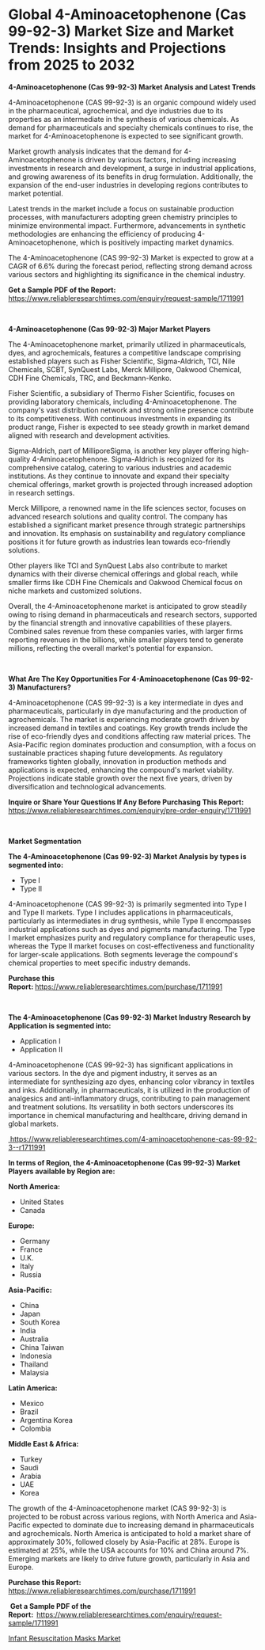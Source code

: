 <p><h1>Global 4-Aminoacetophenone (Cas 99-92-3) Market Size and Market Trends: Insights and Projections from 2025 to 2032</h1></p><p><strong>4-Aminoacetophenone (Cas 99-92-3) Market Analysis and Latest Trends</strong></p>
<p><p>4-Aminoacetophenone (CAS 99-92-3) is an organic compound widely used in the pharmaceutical, agrochemical, and dye industries due to its properties as an intermediate in the synthesis of various chemicals. As demand for pharmaceuticals and specialty chemicals continues to rise, the market for 4-Aminoacetophenone is expected to see significant growth.</p><p>Market growth analysis indicates that the demand for 4-Aminoacetophenone is driven by various factors, including increasing investments in research and development, a surge in industrial applications, and growing awareness of its benefits in drug formulation. Additionally, the expansion of the end-user industries in developing regions contributes to market potential.</p><p>Latest trends in the market include a focus on sustainable production processes, with manufacturers adopting green chemistry principles to minimize environmental impact. Furthermore, advancements in synthetic methodologies are enhancing the efficiency of producing 4-Aminoacetophenone, which is positively impacting market dynamics.</p><p>The 4-Aminoacetophenone (CAS 99-92-3) Market is expected to grow at a CAGR of 6.6% during the forecast period, reflecting strong demand across various sectors and highlighting its significance in the chemical industry.</p></p>
<p><strong>Get a Sample PDF of the Report:&nbsp;</strong> <a href="https://www.reliableresearchtimes.com/enquiry/request-sample/1711991?utm_campaign=3059&utm_medium=2&utm_source=Github&utm_content=ia&utm_term=27032025&utm_id=4-aminoacetophenone-cas-99-92-3">https://www.reliableresearchtimes.com/enquiry/request-sample/1711991</a></p>
<p>&nbsp;</p>
<p><strong>4-Aminoacetophenone (Cas 99-92-3) Major Market Players</strong></p>
<p><p>The 4-Aminoacetophenone market, primarily utilized in pharmaceuticals, dyes, and agrochemicals, features a competitive landscape comprising established players such as Fisher Scientific, Sigma-Aldrich, TCI, Nile Chemicals, SCBT, SynQuest Labs, Merck Millipore, Oakwood Chemical, CDH Fine Chemicals, TRC, and Beckmann-Kenko.</p><p>Fisher Scientific, a subsidiary of Thermo Fisher Scientific, focuses on providing laboratory chemicals, including 4-Aminoacetophenone. The company's vast distribution network and strong online presence contribute to its competitiveness. With continuous investments in expanding its product range, Fisher is expected to see steady growth in market demand aligned with research and development activities.</p><p>Sigma-Aldrich, part of MilliporeSigma, is another key player offering high-quality 4-Aminoacetophenone. Sigma-Aldrich is recognized for its comprehensive catalog, catering to various industries and academic institutions. As they continue to innovate and expand their specialty chemical offerings, market growth is projected through increased adoption in research settings.</p><p>Merck Millipore, a renowned name in the life sciences sector, focuses on advanced research solutions and quality control. The company has established a significant market presence through strategic partnerships and innovation. Its emphasis on sustainability and regulatory compliance positions it for future growth as industries lean towards eco-friendly solutions.</p><p>Other players like TCI and SynQuest Labs also contribute to market dynamics with their diverse chemical offerings and global reach, while smaller firms like CDH Fine Chemicals and Oakwood Chemical focus on niche markets and customized solutions.</p><p>Overall, the 4-Aminoacetophenone market is anticipated to grow steadily owing to rising demand in pharmaceuticals and research sectors, supported by the financial strength and innovative capabilities of these players. Combined sales revenue from these companies varies, with larger firms reporting revenues in the billions, while smaller players tend to generate millions, reflecting the overall market's potential for expansion.</p></p>
<p>&nbsp;</p>
<p><strong>What Are The Key Opportunities For 4-Aminoacetophenone (Cas 99-92-3) Manufacturers?</strong></p>
<p><p>4-Aminoacetophenone (CAS 99-92-3) is a key intermediate in dyes and pharmaceuticals, particularly in dye manufacturing and the production of agrochemicals. The market is experiencing moderate growth driven by increased demand in textiles and coatings. Key growth trends include the rise of eco-friendly dyes and conditions affecting raw material prices. The Asia-Pacific region dominates production and consumption, with a focus on sustainable practices shaping future developments. As regulatory frameworks tighten globally, innovation in production methods and applications is expected, enhancing the compound's market viability. Projections indicate stable growth over the next five years, driven by diversification and technological advancements.</p></p>
<p><strong>Inquire or Share Your Questions If Any Before Purchasing This Report:</strong> <a href="https://www.reliableresearchtimes.com/enquiry/pre-order-enquiry/1711991?utm_campaign=3059&utm_medium=2&utm_source=Github&utm_content=ia&utm_term=27032025&utm_id=4-aminoacetophenone-cas-99-92-3">https://www.reliableresearchtimes.com/enquiry/pre-order-enquiry/1711991</a></p>
<p>&nbsp;</p>
<p><strong>Market Segmentation</strong></p>
<p><strong>The 4-Aminoacetophenone (Cas 99-92-3) Market Analysis by types is segmented into:</strong></p>
<p><ul><li>Type I</li><li>Type II</li></ul></p>
<p><p>4-Aminoacetophenone (CAS 99-92-3) is primarily segmented into Type I and Type II markets. Type I includes applications in pharmaceuticals, particularly as intermediates in drug synthesis, while Type II encompasses industrial applications such as dyes and pigments manufacturing. The Type I market emphasizes purity and regulatory compliance for therapeutic uses, whereas the Type II market focuses on cost-effectiveness and functionality for larger-scale applications. Both segments leverage the compound's chemical properties to meet specific industry demands.</p></p>
<p><strong>Purchase this Report:&nbsp;</strong><a href="https://www.reliableresearchtimes.com/purchase/1711991?utm_campaign=3059&utm_medium=2&utm_source=Github&utm_content=ia&utm_term=27032025&utm_id=4-aminoacetophenone-cas-99-92-3">https://www.reliableresearchtimes.com/purchase/1711991</a></p>
<p>&nbsp;</p>
<p><strong>The 4-Aminoacetophenone (Cas 99-92-3) Market Industry Research by Application is segmented into:</strong></p>
<p><ul><li>Application I</li><li>Application II</li></ul></p>
<p><p>4-Aminoacetophenone (CAS 99-92-3) has significant applications in various sectors. In the dye and pigment industry, it serves as an intermediate for synthesizing azo dyes, enhancing color vibrancy in textiles and inks. Additionally, in pharmaceuticals, it is utilized in the production of analgesics and anti-inflammatory drugs, contributing to pain management and treatment solutions. Its versatility in both sectors underscores its importance in chemical manufacturing and healthcare, driving demand in global markets.</p></p>
<p><a href="https://www.reliableresearchtimes.com/4-aminoacetophenone-cas-99-92-3--r1711991?utm_campaign=3059&utm_medium=2&utm_source=Github&utm_content=ia&utm_term=27032025&utm_id=4-aminoacetophenone-cas-99-92-3">&nbsp;https://www.reliableresearchtimes.com/4-aminoacetophenone-cas-99-92-3--r1711991</a></p>
<p><strong>In terms of Region, the 4-Aminoacetophenone (Cas 99-92-3) Market Players available by Region are:</strong></p>
<p>
    <p> <strong> North America: </strong>
        <ul>
            <li>United States</li>
            <li>Canada</li>
        </ul>
        </p> 
    <p> <strong> Europe: </strong>
        <ul>
            <li>Germany</li>
            <li>France</li>
            <li>U.K.</li>
            <li>Italy</li>
            <li>Russia</li>
        </ul>
        </p> 
    <p> <strong> Asia-Pacific: </strong>
        <ul>
            <li>China</li>
            <li>Japan</li>
            <li>South Korea</li>
            <li>India</li>
            <li>Australia</li>
            <li>China Taiwan</li>
            <li>Indonesia</li>
            <li>Thailand</li>
            <li>Malaysia</li>
        </ul>
        </p> 
    <p> <strong> Latin America: </strong>
        <ul>
            <li>Mexico</li>
            <li>Brazil</li>
            <li>Argentina Korea</li>
            <li>Colombia</li>
        </ul>
        </p> 
    <p> <strong> Middle East & Africa: </strong>
        <ul>
            <li>Turkey</li>
            <li>Saudi</li>
            <li>Arabia</li>
            <li>UAE</li>
            <li>Korea</li>
        </ul>
    </p>
    </p>
<p><p>The growth of the 4-Aminoacetophenone market (CAS 99-92-3) is projected to be robust across various regions, with North America and Asia-Pacific expected to dominate due to increasing demand in pharmaceuticals and agrochemicals. North America is anticipated to hold a market share of approximately 30%, followed closely by Asia-Pacific at 28%. Europe is estimated at 25%, while the USA accounts for 10% and China around 7%. Emerging markets are likely to drive future growth, particularly in Asia and Europe.</p></p>
<p><strong>Purchase this Report: </strong><a href="https://www.reliableresearchtimes.com/purchase/1711991?utm_campaign=3059&utm_medium=2&utm_source=Github&utm_content=ia&utm_term=27032025&utm_id=4-aminoacetophenone-cas-99-92-3">https://www.reliableresearchtimes.com/purchase/1711991</a></p>
<p>&nbsp;<strong>Get a Sample PDF of the Report:&nbsp;&nbsp;</strong><a href="https://www.reliableresearchtimes.com/enquiry/request-sample/1711991?utm_campaign=3059&utm_medium=2&utm_source=Github&utm_content=ia&utm_term=27032025&utm_id=4-aminoacetophenone-cas-99-92-3">https://www.reliableresearchtimes.com/enquiry/request-sample/1711991</a></p>
<p><strong></strong></p>
<p><p><a href="https://github.com/micbotam/Market-Research-Report-List-1/blob/main/infant-resuscitation-masks-market.md?utm_campaign=3059&utm_medium=2&utm_source=Github&utm_content=ia&utm_term=27032025&utm_id=4-aminoacetophenone-cas-99-92-3">Infant Resuscitation Masks Market</a></p></p>